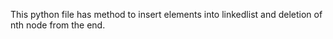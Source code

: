 This python file has method to insert elements into linkedlist and deletion of nth node from the end.
